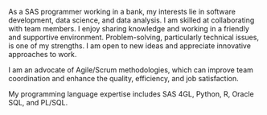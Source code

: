 As a SAS programmer working in a bank, my interests lie in software development, data science, and data analysis. 
I am skilled at collaborating with team members. I enjoy sharing knowledge and working in a friendly and supportive environment. 
Problem-solving, particularly technical issues, is one of my strengths. 
I am open to new ideas and appreciate innovative approaches to work.

I am an advocate of Agile/Scrum methodologies, which can improve team coordination and enhance the quality, efficiency, and job satisfaction.

My programming language expertise includes SAS 4GL, Python, R, Oracle SQL, and PL/SQL.
